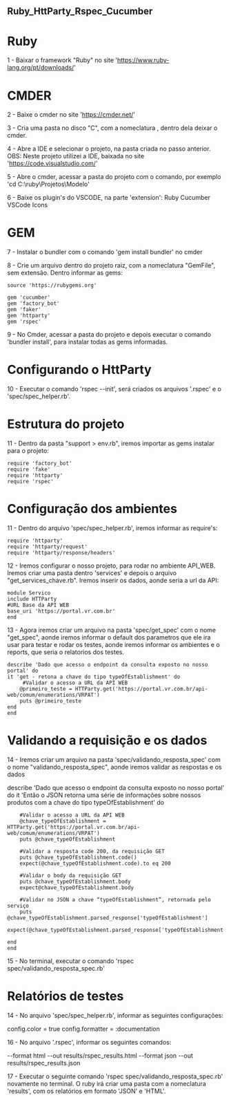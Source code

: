 ## Ruby_HttParty_Rspec_Cucumber

# Ruby
1 - Baixar o framework "Ruby" no site 'https://www.ruby-lang.org/pt/downloads/'

# CMDER
2 - Baixe o cmder no site 'https://cmder.net/'

3 - Cria uma pasta no disco "C", com a nomeclatura <nomeclatura>, dentro dela deixar o cmder.

4 - Abre a IDE e selecionar o projeto, na pasta criada no passo anterior.
OBS: Neste projeto utilizei a IDE, baixada no site 'https://code.visualstudio.com/'

5 - Abre o cmder, acessar a pasta do projeto com o comando, por exemplo 'cd C:\ruby\Projetos\Modelo'

6 - Baixe os plugin's do VSCODE, na parte 'extension':
    Ruby
    Cucumber
    VSCode Icons


# GEM

7 - Instalar o bundler com o comando 'gem install bundler' no cmder

8 - Crie um arquivo dentro do projeto raiz, com a nomeclatura "GemFile", sem extensão. Dentro informar as gems:

    source 'https://rubygems.org'

    gem 'cucumber'
    gem 'factory_bot'
    gem 'faker'
    gem 'httparty'
    gem 'rspec'

9 -  No Cmder, acessar a pasta do projeto e depois executar o comando 'bundler install', para instalar todas as gems informadas.

# Configurando o HttParty

10 - Executar o comando 'rspec --init', será criados os arquivos '.rspec' e o 'spec/spec_helper.rb'.


# Estrutura do projeto

11 - Dentro da pasta "support > env.rb", iremos importar as gems instalar para o projeto:
  
    require 'factory_bot'
    require 'fake'
    require 'httparty'
    require 'rspec'

# Configuração dos ambientes

11 - Dentro do arquivo 'spec/spec_helper.rb', iremos informar as require's:
  
    require 'httparty'
    require 'httparty/request'
    require 'httparty/response/headers'


12 - Iremos configurar o nosso projeto, para rodar no ambiente API_WEB. Iremos criar uma pasta dentro 'services' e depois o arquivo "get_services_chave.rb". Iremos inserir os dados, aonde seria a url da API:
  
    module Servico
    include HTTParty
    #URL Base da API WEB
    base_uri 'https://portal.vr.com.br'
    end

13 - Agora iremos criar um arquivo na pasta 'spec/get_spec' com o nome "get_spec", aonde iremos informar o default dos parametros que ele ira usar para testar e rodar os testes, aonde iremos informar os ambientes e o reports, que seria o relatorios dos testes.

    describe 'Dado que acesso o endpoint da consulta exposto no nosso portal' do
    it 'get - retona a chave do tipo typeOfEstablishment' do
         #Validar o acesso a URL da API WEB
        @primeiro_teste = HTTParty.get('https://portal.vr.com.br/api-web/comum/enumerations/VRPAT')
        puts @primeiro_teste
    end
    end


# Validando a requisição e os dados

14 - Iremos criar um arquivo na pasta 'spec/validando_resposta_spec' com o nome "validando_resposta_spec", aonde iremos validar as respostas e os dados


describe 'Dado que acesso o endpoint da consulta exposto no nosso portal' do
    it 'Então o JSON retorna uma série de informações sobre nossos produtos com a chave do tipo typeOfEstablishment' do
        
        #Validar o acesso a URL da API WEB
        @chave_typeOfEstablishment = HTTParty.get('https://portal.vr.com.br/api-web/comum/enumerations/VRPAT')
        puts @chave_typeOfEstablishment
        
        #Validar a resposta code 200, da requisição GET
        puts @chave_typeOfEstablishment.code()
        expect(@chave_typeOfEstablishment.code).to eq 200

        #Validar o body da requisição GET           
        puts @chave_typeOfEstablishment.body
        expect@chave_typeOfEstablishment.body

        #Validar no JSON a chave “typeOfEstablishment”, retornada pelo serviço
        puts @chave_typeOfEstablishment.parsed_response['typeOfEstablishment']
        expect(@chave_typeOfEstablishment.parsed_response['typeOfEstablishment'])

    end
    end

15 - No terminal, executar o comando 'rspec spec/validando_resposta_spec.rb'

# Relatórios de testes

14 - No arquivo 'spec/spec_helper.rb', informar as seguintes configurações:

  config.color = true
  config.formatter = :documentation

16 - No arquivo '.rspec', informar os seguintes comandos:

 --format html --out results/rspec_results.html
 --format json --out results/rspec_results.json
 
17 - Executar o seguinte comando 'rspec spec/validando_resposta_spec.rb' novamente no terminal. O ruby irá criar uma pasta com a nomeclatura 'results', com os relatórios em formato 'JSON' e 'HTML'.
